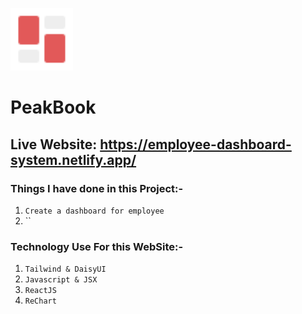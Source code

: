 <p>
    <img width="100" src="/public/logo.png" width="800">    
</p>

# PeakBook

## Live Website: https://employee-dashboard-system.netlify.app/

### Things I have done in this Project:-

1. `Create a dashboard for employee`
2. ``


### Technology Use For this WebSite:-

1. `Tailwind & DaisyUI`
2. `Javascript & JSX`
3. `ReactJS`
4. `ReChart`
